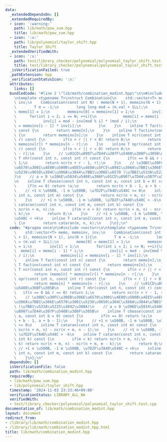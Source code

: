 ```yaml
---
data:
  _extendedDependsOn: []
  _extendedRequiredBy:
  - icon: ':warning:'
    path: lib/math/pow_sum.hpp
    title: lib/math/pow_sum.hpp
  - icon: ':x:'
    path: lib/polynomial/taylor_shift.hpp
    title: Taylor Shift
  _extendedVerifiedWith:
  - icon: ':x:'
    path: test/library_checker/polynomial/polynomial_taylor_shift.test.cpp
    title: test/library_checker/polynomial/polynomial_taylor_shift.test.cpp
  _isVerificationFailed: true
  _pathExtension: hpp
  _verificationStatusIcon: ':x:'
  attributes:
    links: []
  bundledCode: "#line 2 \"lib/math/combination_modint.hpp\"\n\n#include <vector>\n\
    \ntemplate <typename T>\nstruct Combination{\n    std::vector<T> memo, memoinv,\
    \ inv;\n    Combination(const int N) : memo(N + 1), memoinv(N + 1), inv(N + 1){\n\
    \        T m = -1;\n        long long mod = (m.val + 1LL);\n        memo[0] =\
    \ memo[1] = 1;\n        memoinv[0] = memoinv[1] = 1;\n        inv[1] = 1;\n  \
    \      for(int i = 2; i <= N; ++i){\n            memo[i] = memo[i - 1] * i;\n\
    \            inv[i] = mod - inv[mod % i] * (mod / i);\n            memoinv[i]\
    \ = memoinv[i - 1] * inv[i];\n        }\n    }\n    inline T fact(const int n)\
    \ const {\n        return memo[n];\n    }\n    inline T factinv(const int n) const\
    \ {\n        return memoinv[n];\n    }\n    inline T ncr(const int n, const int\
    \ r) const {\n        if(n < r || r < 0) return 0;\n        return (memo[n] *\
    \ memoinv[r]) * memoinv[n - r];\n    }\n    inline T npr(const int n, const int\
    \ r) const {\n        if(n < r || r < 0) return 0;\n        return memo[n] * memoinv[n\
    \ - r];\n    }\n    // \u91CD\u8907\u7D44\u307F\u5408\u308F\u305B\n    inline\
    \ T nhr(const int n, const int r) const {\n        if(n == 0 && r == 0) return\
    \ 1;\n        return ncr(n + r - 1, r);\n    }\n    // \u30DC\u30FC\u30EB\u306E\
    \u6570\u3001\u4E00\u500B\u4EE5\u4E0A\u5FC5\u8981\u306A\u7BB1\u306E\u6570\u3001\
    \u5236\u9650\u304C\u306A\u3044\u7BB1\u306E\u6570 (\u7BB1\u533A\u5225\u3042\u308A\
    )\n    // a = 0 \u306E\u5834\u5408\u306F\u91CD\u8907\u7D44\u307F\u5408\u308F\u305B\
    \n    inline T choose(const int n, const int a, const int b = 0) const {\n   \
    \     if(n == 0) return !a;\n        return ncr(n + b - 1, a + b - 1);\n    }\n\
    \    // +1 n \u500B, -1 m \u500B, \u7D2F\u7A4D\u548C >= 0\n    inline T cataran(const\
    \ int n, const int m) const {\n        return ncr(n + m, n) - ncr(n + m, n - 1);\n\
    \    }\n    // +1 n \u500B, -1 m \u500B, \u7D2F\u7A4D\u548C > -k\n    inline T\
    \ cataran(const int n, const int m, const int k) const {\n        if(m < k) return\
    \ ncr(n + m, n);\n        if(m < n + k) return ncr(n + m, n) - ncr(n + m, m -\
    \ k);\n        return 0;\n    }\n    // +1 n \u500B, -1 m \u500B, \u7D2F\u7A4D\
    \u548C < +k\n    inline T cataran2(const int n, const int m, const int k) const\
    \ {\n        return cataran(m, n, k);\n    }\n};\n"
  code: "#pragma once\n\n#include <vector>\n\ntemplate <typename T>\nstruct Combination{\n\
    \    std::vector<T> memo, memoinv, inv;\n    Combination(const int N) : memo(N\
    \ + 1), memoinv(N + 1), inv(N + 1){\n        T m = -1;\n        long long mod\
    \ = (m.val + 1LL);\n        memo[0] = memo[1] = 1;\n        memoinv[0] = memoinv[1]\
    \ = 1;\n        inv[1] = 1;\n        for(int i = 2; i <= N; ++i){\n          \
    \  memo[i] = memo[i - 1] * i;\n            inv[i] = mod - inv[mod % i] * (mod\
    \ / i);\n            memoinv[i] = memoinv[i - 1] * inv[i];\n        }\n    }\n\
    \    inline T fact(const int n) const {\n        return memo[n];\n    }\n    inline\
    \ T factinv(const int n) const {\n        return memoinv[n];\n    }\n    inline\
    \ T ncr(const int n, const int r) const {\n        if(n < r || r < 0) return 0;\n\
    \        return (memo[n] * memoinv[r]) * memoinv[n - r];\n    }\n    inline T\
    \ npr(const int n, const int r) const {\n        if(n < r || r < 0) return 0;\n\
    \        return memo[n] * memoinv[n - r];\n    }\n    // \u91CD\u8907\u7D44\u307F\
    \u5408\u308F\u305B\n    inline T nhr(const int n, const int r) const {\n     \
    \   if(n == 0 && r == 0) return 1;\n        return ncr(n + r - 1, r);\n    }\n\
    \    // \u30DC\u30FC\u30EB\u306E\u6570\u3001\u4E00\u500B\u4EE5\u4E0A\u5FC5\u8981\
    \u306A\u7BB1\u306E\u6570\u3001\u5236\u9650\u304C\u306A\u3044\u7BB1\u306E\u6570\
    \ (\u7BB1\u533A\u5225\u3042\u308A)\n    // a = 0 \u306E\u5834\u5408\u306F\u91CD\
    \u8907\u7D44\u307F\u5408\u308F\u305B\n    inline T choose(const int n, const int\
    \ a, const int b = 0) const {\n        if(n == 0) return !a;\n        return ncr(n\
    \ + b - 1, a + b - 1);\n    }\n    // +1 n \u500B, -1 m \u500B, \u7D2F\u7A4D\u548C\
    \ >= 0\n    inline T cataran(const int n, const int m) const {\n        return\
    \ ncr(n + m, n) - ncr(n + m, n - 1);\n    }\n    // +1 n \u500B, -1 m \u500B,\
    \ \u7D2F\u7A4D\u548C > -k\n    inline T cataran(const int n, const int m, const\
    \ int k) const {\n        if(m < k) return ncr(n + m, n);\n        if(m < n +\
    \ k) return ncr(n + m, n) - ncr(n + m, m - k);\n        return 0;\n    }\n   \
    \ // +1 n \u500B, -1 m \u500B, \u7D2F\u7A4D\u548C < +k\n    inline T cataran2(const\
    \ int n, const int m, const int k) const {\n        return cataran(m, n, k);\n\
    \    }\n};\n"
  dependsOn: []
  isVerificationFile: false
  path: lib/math/combination_modint.hpp
  requiredBy:
  - lib/math/pow_sum.hpp
  - lib/polynomial/taylor_shift.hpp
  timestamp: '2024-11-03 23:33:46+09:00'
  verificationStatus: LIBRARY_ALL_WA
  verifiedWith:
  - test/library_checker/polynomial/polynomial_taylor_shift.test.cpp
documentation_of: lib/math/combination_modint.hpp
layout: document
redirect_from:
- /library/lib/math/combination_modint.hpp
- /library/lib/math/combination_modint.hpp.html
title: lib/math/combination_modint.hpp
---
```

